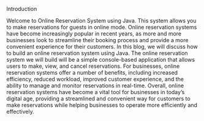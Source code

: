 Introduction

Welcome to Online Reservation System using Java. This system allows you to make reservations for guests in online mode. Online reservation systems have become increasingly
popular in recent years, as more and more businesses look to streamline their booking process and provide a more convenient experience for their customers. In this blog, 
we will discuss how to build an online reservation system using Java. The online reservation system we will build will be a simple console-based application that allows 
users to make, view, and cancel reservations. For businesses, online reservation systems offer a number of benefits, including increased efficiency, reduced workload, 
improved customer experience, and the ability to manage and monitor reservations in real-time. Overall, online reservation systems have become a vital tool for businesses in 
today’s digital age, providing a streamlined and convenient way for customers to make reservations while helping businesses to operate more efficiently and effectively.
